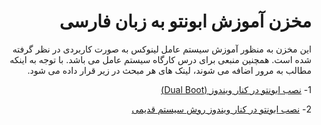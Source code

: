 <div dir="rtl">

# مخزن آموزش ابونتو به زبان فارسی
این مخزن به منظور آموزش سیستم عامل لینوکس به صورت کاربردی در نظر گرفته شده است. همچنین  منبعی برای درس کارگاه سیستم عامل می باشد. با توجه به اینکه مطالب به مرور اضافه می شوند، لینک های هر مبحث در زیر قرار داده می شود.

1- [نصب ابونتو در کنار ویندوز (Dual Boot)](https://github.com/mortezamg63/Linux-Tutorial/wiki/%D9%86%D8%B5%D8%A8-%D8%A7%D8%A8%D9%88%D9%86%D8%AA%D9%88--%D8%AF%D8%B1-%DA%A9%D9%86%D8%A7%D8%B1-%D9%88%DB%8C%D9%86%D8%AF%D9%88%D8%B2)

2- [نصب ابونتو در کنار ویندوز روش سیستم قدیمی](https://github.com/mortezamg63/Linux-Tutorial/wiki/%D9%86%D8%B5%D8%A8-%D9%84%DB%8C%D9%86%D9%88%DA%A9%D8%B3-%D8%AF%D8%B1-%DA%A9%D9%86%D8%A7%D8%B1-%D9%88%DB%8C%D9%86%D8%AF%D9%88%D8%B2-%D8%B1%D9%88%D8%B4-%D8%B3%DB%8C%D8%B3%D8%AA%D9%85-%D9%82%D8%AF%DB%8C%D9%85%DB%8C)
